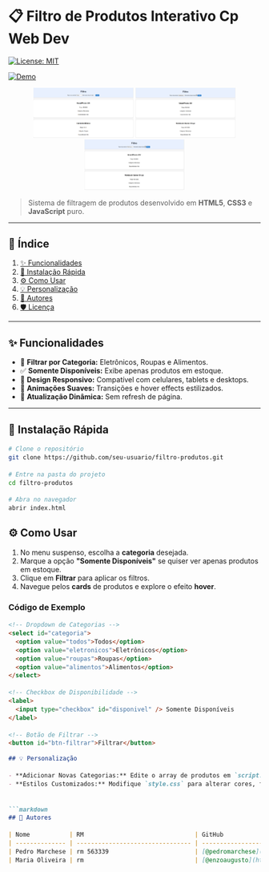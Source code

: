 # 📋 Filtro de Produtos Interativo Cp Web Dev

[![License: MIT](https://img.shields.io/badge/License-MIT-blue)](#License) 

[![Demo](https://img.shields.io/badge/Live%20Demo-Click%20Here-brightgreen)](https://pedromarchese01.github.io/Cp3-web-dev/)

<div align="center">
  <!-- Carousel de Imagens -->
  <img src="./images/readme1.png" alt="Preview 1" width="200" />
  <img src="./images/readme2.png" alt="Preview 2" width="200" />
  <img src="./images/readme3.png" alt="Preview 3" width="200" />
</div>

> Sistema de filtragem de produtos desenvolvido em **HTML5**, **CSS3** e **JavaScript** puro.

---

## 📝 Índice

1. [✨ Funcionalidades](#-funcionalidades)  
2. [🚀 Instalação Rápida](#-instalação-rápida)  
3. [⚙️ Como Usar](#️-como-usar)  
4. [💡 Personalização](#-personalização)  
5. [👥 Autores](#-autores)  
6. [🛡️ Licença](#️-licença)

---

## ✨ Funcionalidades

- 🎯 **Filtrar por Categoria:** Eletrônicos, Roupas e Alimentos.  
- ✅ **Somente Disponíveis:** Exibe apenas produtos em estoque.  
- 📱 **Design Responsivo:** Compatível com celulares, tablets e desktops.  
- 💫 **Animações Suaves:** Transições e hover effects estilizados.  
- 🔄 **Atualização Dinâmica:** Sem refresh de página.

---

## 🚀 Instalação Rápida

```bash
# Clone o repositório
git clone https://github.com/seu-usuario/filtro-produtos.git

# Entre na pasta do projeto
cd filtro-produtos

# Abra no navegador
abrir index.html
```
## ⚙️ Como Usar

1. No menu suspenso, escolha a **categoria** desejada.  
2. Marque a opção **"Somente Disponíveis"** se quiser ver apenas produtos em estoque.  
3. Clique em **Filtrar** para aplicar os filtros.  
4. Navegue pelos **cards** de produtos e explore o efeito **hover**.

### Código de Exemplo

```html
<!-- Dropdown de Categorias -->
<select id="categoria">
  <option value="todos">Todos</option>
  <option value="eletronicos">Eletrônicos</option>
  <option value="roupas">Roupas</option>
  <option value="alimentos">Alimentos</option>
</select>

<!-- Checkbox de Disponibilidade -->
<label>
  <input type="checkbox" id="disponivel" /> Somente Disponíveis
</label>

<!-- Botão de Filtrar -->
<button id="btn-filtrar">Filtrar</button>
```

```markdown
## 💡 Personalização

- **Adicionar Novas Categorias:** Edite o array de produtos em `script.js` e inclua `categoria: 'sua-categoria'`, para que  filtro funcione adicione sua categoria no `select` do html e faça um outro else if com o mesmo modelo.  
- **Estilos Customizados:** Modifique `style.css` para alterar cores, fontes e espaçamentos.  


```markdown
## 👥 Autores

| Nome           | RM                               | GitHub                                               |
| -------------- | -------------------------------- | ------------------------------------------           |
| Pedro Marchese | rm 563339                        | [@pedromarchese](https://github.com/PedroMarchese01) |
| Maria Oliveira | rm                               | [@enzoaugusto](https://github.com/Enzoo-August)      |

